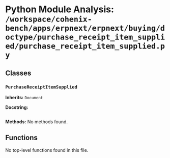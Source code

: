 # Python Module Analysis: `/workspace/cohenix-bench/apps/erpnext/erpnext/buying/doctype/purchase_receipt_item_supplied/purchase_receipt_item_supplied.py`

## Classes

### `PurchaseReceiptItemSupplied`
**Inherits:** `Document`


**Docstring:**
```

```

**Methods:**
No methods found.




## Functions

No top-level functions found in this file.
